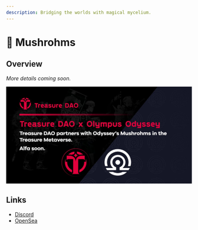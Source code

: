 ```yaml
---
description: Bridging the worlds with magical mycelium.
---
```


# 🍄 Mushrohms

## Overview

_More details coming soon._

![](<../../.gitbook/assets/image (8).png>)

## Links

* [Discord](https://t.co/WWoLGeQAws)
* [OpenSea](https://t.co/zLJZDb6mgJ)
